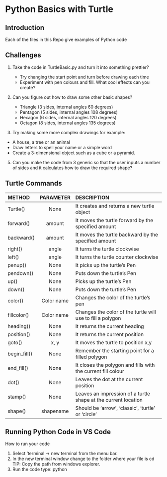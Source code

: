 # Python Basics with Turtle

## Introduction

Each of the files in this Repo give examples of Python code 

## Challenges

1) Take the code in TurtleBasic.py and turn it into something prettier?
   - Try changing  the start point and turn before drawing each time
   - Experiment with pen colours and fill.  What cool effects can you create?
     
3) Can you figure out how to draw some other basic shapes?
     - Triangle (3 sides, internal angles 60 degrees)
     - Pentagon (5 sides, internal angles 108 degrees)
     - Hexagon (6 sides, internal angles 120 degrees)
     - Octagon (8 sides, internal angles 135 degrees)
 
4) Try making some more complex drawings for example:
  - A house, a tree or an animal
  - Draw letters to spell your name or a simple word
  - Create a 3-dimensional object such as a cube or a pyramid.

5) Can you make the code from 3 generic so that the user inputs a number of sides and it calculates how to draw the required shape?

## Turtle Commands

| METHOD | PARAMETER | DESCRIPTION |
| :------- | :------------: | :---------------------------------------- |
| Turtle() | None | 	It creates and returns a new turtle object |
| forward() | amount | It moves the turtle forward by the specified amount |
| backward() | amount | It moves the turtle backward by the specified amount |
| right() | angle | It turns the turtle clockwise |
| left() | angle | It turns the turtle counter clockwise |
| penup() | None | It picks up the turtle’s Pen |
| pendown() | None | Puts down the turtle’s Pen |
| up() | None | Picks up the turtle’s Pen |
| down() | None | Puts down the turtle’s Pen |
| color() | Color name | Changes the color of the turtle’s pen |
| fillcolor() |	Color name | Changes the color of the turtle will use to fill a polygon |
| heading() | None | It returns the current heading |
| position() | None | It returns the current position |
| goto() | x, y | It moves the turtle to position x,y |
| begin_fill() | None | Remember the starting point for a filled polygon |
| end_fill() | None | It closes the polygon and fills with the current fill colour |
| dot() | None | Leaves the dot at the current position |
| stamp() | None | Leaves an impression of a turtle shape at the current location |
| shape() | shapename | Should be ‘arrow’, ‘classic’, ‘turtle’ or ‘circle’ |

## Running Python Code in VS Code

How to run your code
1)	Select ‘terminal -> new terminal from the menu bar.
2)	In the new terminal window change to the folder where your file is 
    cd <path>
    TIP: Copy the path from windows explorer.	
3)	Run the code type:
    python <file name> 
